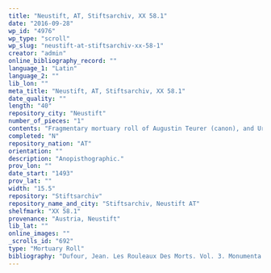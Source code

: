 ```yaml
---
title: "Neustift, AT, Stiftsarchiv, XX 58.1"
date: "2016-09-28"
wp_id: "4976"
wp_type: "scroll"
wp_slug: "neustift-at-stiftsarchiv-xx-58-1"
creator: "admin"
online_bibliography_record: ""
language_1: "Latin"
language_2: ""
lib_lon: ""
meta_title: "Neustift, AT, Stiftsarchiv, XX 58.1"
date_quality: ""
length: "40"
repository_city: "Neustift"
number_of_pieces: "1"
contents: "Fragmentary mortuary roll of Augustin Teurer (canon), and Urban, \"officialis\" of Neustift."
completed: "N"
repository_nation: "AT"
orientation: ""
description: "Anopisthographic."
prov_lon: ""
date_start: "1493"
prov_lat: ""
width: "15.5"
repository: "Stiftsarchiv"
repository_name_and_city: "Stiftsarchiv, Neustift AT"
shelfmark: "XX 58.1"
provenance: "Austria, Neustift"
lib_lat: ""
online_images: ""
_scrolls_id: "692"
type: "Mortuary Roll"
bibliography: "Dufour, Jean. Les Rouleaux Des Morts. Vol. 3. Monumenta Palaeographica Medii Aevi. Series Gallica. Turnhout: Brepols, 2009, no. 387."
---
```



